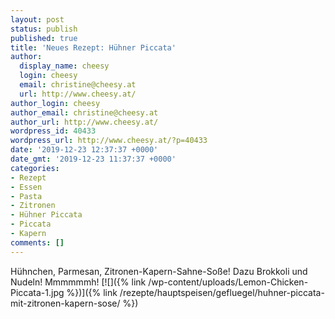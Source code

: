 ```yaml
---
layout: post
status: publish
published: true
title: 'Neues Rezept: Hühner Piccata'
author:
  display_name: cheesy
  login: cheesy
  email: christine@cheesy.at
  url: http://www.cheesy.at/
author_login: cheesy
author_email: christine@cheesy.at
author_url: http://www.cheesy.at/
wordpress_id: 40433
wordpress_url: http://www.cheesy.at/?p=40433
date: '2019-12-23 12:37:37 +0000'
date_gmt: '2019-12-23 11:37:37 +0000'
categories:
- Rezept
- Essen
- Pasta
- Zitronen
- Hühner Piccata
- Piccata
- Kapern
comments: []
---
```

Hühnchen, Parmesan, Zitronen-Kapern-Sahne-Soße! Dazu Brokkoli und Nudeln! Mmmmmmh!
[![]({% link /wp-content/uploads/Lemon-Chicken-Piccata-1.jpg %})]({% link /rezepte/hauptspeisen/gefluegel/huhner-piccata-mit-zitronen-kapern-sose/ %})
